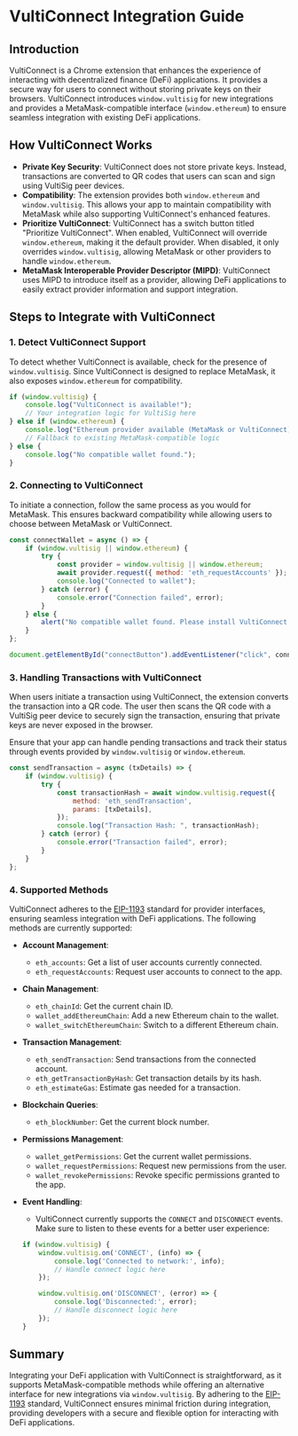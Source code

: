 # VultiConnect Integration Guide

## Introduction
VultiConnect is a Chrome extension that enhances the experience of interacting with decentralized finance (DeFi) applications. It provides a secure way for users to connect without storing private keys on their browsers. VultiConnect introduces `window.vultisig` for new integrations and provides a MetaMask-compatible interface (`window.ethereum`) to ensure seamless integration with existing DeFi applications.

## How VultiConnect Works
- **Private Key Security**: VultiConnect does not store private keys. Instead, transactions are converted to QR codes that users can scan and sign using VultiSig peer devices.
- **Compatibility**: The extension provides both `window.ethereum` and `window.vultisig`. This allows your app to maintain compatibility with MetaMask while also supporting VultiConnect's enhanced features.
- **Prioritize VultiConnect**: VultiConnect has a switch button titled "Prioritize VultiConnect". When enabled, VultiConnect will override `window.ethereum`, making it the default provider. When disabled, it only overrides `window.vultisig`, allowing MetaMask or other providers to handle `window.ethereum`.
- **MetaMask Interoperable Provider Descriptor (MIPD)**: VultiConnect uses MIPD to introduce itself as a provider, allowing DeFi applications to easily extract provider information and support integration.

## Steps to Integrate with VultiConnect

### 1. Detect VultiConnect Support
To detect whether VultiConnect is available, check for the presence of `window.vultisig`. Since VultiConnect is designed to replace MetaMask, it also exposes `window.ethereum` for compatibility.

```javascript
if (window.vultisig) {
    console.log("VultiConnect is available!");
    // Your integration logic for VultiSig here
} else if (window.ethereum) {
    console.log("Ethereum provider available (MetaMask or VultiConnect)");
    // Fallback to existing MetaMask-compatible logic
} else {
    console.log("No compatible wallet found.");
}
```

### 2. Connecting to VultiConnect
To initiate a connection, follow the same process as you would for MetaMask. This ensures backward compatibility while allowing users to choose between MetaMask or VultiConnect.

```javascript
const connectWallet = async () => {
    if (window.vultisig || window.ethereum) {
        try {
            const provider = window.vultisig || window.ethereum;
            await provider.request({ method: 'eth_requestAccounts' });
            console.log("Connected to wallet");
        } catch (error) {
            console.error("Connection failed", error);
        }
    } else {
        alert("No compatible wallet found. Please install VultiConnect or MetaMask.");
    }
};

document.getElementById("connectButton").addEventListener("click", connectWallet);
```

### 3. Handling Transactions with VultiConnect
When users initiate a transaction using VultiConnect, the extension converts the transaction into a QR code. The user then scans the QR code with a VultiSig peer device to securely sign the transaction, ensuring that private keys are never exposed in the browser.

Ensure that your app can handle pending transactions and track their status through events provided by `window.vultisig` or `window.ethereum`.

```javascript
const sendTransaction = async (txDetails) => {
    if (window.vultisig) {
        try {
            const transactionHash = await window.vultisig.request({
                method: 'eth_sendTransaction',
                params: [txDetails],
            });
            console.log("Transaction Hash: ", transactionHash);
        } catch (error) {
            console.error("Transaction failed", error);
        }
    }
};
```

### 4. Supported Methods
VultiConnect adheres to the [EIP-1193](https://eips.ethereum.org/EIPS/eip-1193) standard for provider interfaces, ensuring seamless integration with DeFi applications. The following methods are currently supported:

- **Account Management**:
  - `eth_accounts`: Get a list of user accounts currently connected.
  - `eth_requestAccounts`: Request user accounts to connect to the app.

- **Chain Management**:
  - `eth_chainId`: Get the current chain ID.
  - `wallet_addEthereumChain`: Add a new Ethereum chain to the wallet.
  - `wallet_switchEthereumChain`: Switch to a different Ethereum chain.

- **Transaction Management**:
  - `eth_sendTransaction`: Send transactions from the connected account.
  - `eth_getTransactionByHash`: Get transaction details by its hash.
  - `eth_estimateGas`: Estimate gas needed for a transaction.

- **Blockchain Queries**:
  - `eth_blockNumber`: Get the current block number.

- **Permissions Management**:
  - `wallet_getPermissions`: Get the current wallet permissions.
  - `wallet_requestPermissions`: Request new permissions from the user.
  - `wallet_revokePermissions`: Revoke specific permissions granted to the app.

- **Event Handling**:
  - VultiConnect currently supports the `CONNECT` and `DISCONNECT` events. Make sure to listen to these events for a better user experience:

  ```javascript
  if (window.vultisig) {
      window.vultisig.on('CONNECT', (info) => {
          console.log('Connected to network:', info);
          // Handle connect logic here
      });

      window.vultisig.on('DISCONNECT', (error) => {
          console.log('Disconnected:', error);
          // Handle disconnect logic here
      });
  }
  ```

## Summary
Integrating your DeFi application with VultiConnect is straightforward, as it supports MetaMask-compatible methods while offering an alternative interface for new integrations via `window.vultisig`. By adhering to the [EIP-1193](https://eips.ethereum.org/EIPS/eip-1193) standard, VultiConnect ensures minimal friction during integration, providing developers with a secure and flexible option for interacting with DeFi applications.

